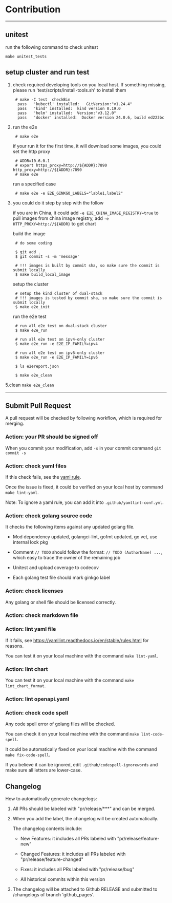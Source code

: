 # Contribution

***

## unitest

run the following command to check unitest

`make unitest_tests`

## setup cluster and run test

1. check required developing tools on you local host. If something missing, please run 'test/scripts/install-tools.sh' to install them

        # make -C test  checkBin
         pass   'kubectl' installed:   GitVersion:"v1.24.4"
         pass   'kind' installed:  kind version 0.19.0
         pass   'helm' installed:  Version:"v3.12.0"
         pass   'docker' installed:  Docker version 24.0.6, build ed223bc

2. run the e2e

        # make e2e

   if your run it for the first time, it will download some images, you could set the http proxy

        # ADDR=10.6.0.1
        # export https_proxy=http://${ADDR}:7890 http_proxy=http://${ADDR}:7890
        # make e2e

   run a specified case

        # make e2e -e E2E_GINKGO_LABELS="lable1,label2"

3. you could do it step by step with the follow

    if you are in China, it could add `-e E2E_CHINA_IMAGE_REGISTRY=true` to pull images from china image registry, add `-e HTTP_PROXY=http://${ADDR}` to get chart

    build the image

        # do some coding

        $ git add .
        $ git commit -s -m 'message'

        # !!! images is built by commit sha, so make sure the commit is submit locally
        $ make build_local_image

    setup the cluster

        # setup the kind cluster of dual-stack
        # !!! images is tested by commit sha, so make sure the commit is submit locally
        $ make e2e_init

    run the e2e test

        # run all e2e test on dual-stack cluster
        $ make e2e_run

        # run all e2e test on ipv4-only cluster
        $ make e2e_run -e E2E_IP_FAMILY=ipv4

        # run all e2e test on ipv6-only cluster
        $ make e2e_run -e E2E_IP_FAMILY=ipv6

        $ ls e2ereport.json

        $ make e2e_clean

5.clean `make e2e_clean`

***

## Submit Pull Request

A pull request will be checked by following workflow, which is required for merging.

### Action: your PR should be signed off

When you commit your modification, add `-s` in your commit command `git commit -s`

### Action: check yaml files

If this check fails, see the [yaml rule](https://yamllint.readthedocs.io/en/stable/rules.html).

Once the issue is fixed, it could be verified on your local host by command `make lint-yaml`.

Note: To ignore a yaml rule, you can add it into `.github/yamllint-conf.yml`.

### Action: check golang source code

It checks the following items against any updated golang file.

* Mod dependency updated, golangci-lint, gofmt updated, go vet, use internal lock pkg

* Comment `// TODO` should follow the format: `// TODO (AuthorName) ...`, which easy to trace the owner of the remaining job

* Unitest and upload coverage to codecov

* Each golang test file should mark ginkgo label

### Action: check licenses

Any golang or shell file should be licensed correctly.

### Action: check markdown file

### Action: lint yaml file

If it fails, see <https://yamllint.readthedocs.io/en/stable/rules.html> for reasons.

You can test it on your local machine with the command `make lint-yaml`.

### Action: lint chart

You can test it on your local machine with the command `make lint_chart_format`.

### Action: lint openapi.yaml

### Action: check code spell

Any code spell error of golang files will be checked.

You can check it on your local machine with the command `make lint-code-spell`.

It could be automatically fixed on your local machine with the command `make fix-code-spell`.

If you believe it can be ignored, edit `.github/codespell-ignorewords` and make sure all letters are lower-case.

## Changelog

How to automatically generate changelogs:

1. All PRs should be labeled with "pr/release/***" and can be merged.

2. When you add the label, the changelog will be created automatically.

   The changelog contents include:

   * New Features: it includes all PRs labeled with "pr/release/feature-new"

   * Changed Features: it includes all PRs labeled with "pr/release/feature-changed"

   * Fixes: it includes all PRs labeled with "pr/release/bug"

   * All historical commits within this version

3. The changelog will be attached to Github RELEASE and submitted to /changelogs of branch 'github_pages'.
